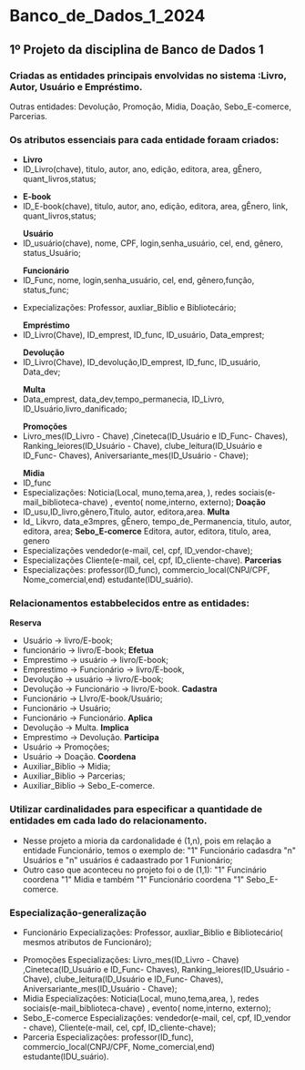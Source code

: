 # Banco_de_Dados_1_2024

## 1º Projeto da disciplina de Banco de Dados 1

### Criadas as entidades principais envolvidas no sistema :Livro, Autor, Usuário e Empréstimo.
<p> Outras entidades: Devolução, Promoção, Midia, Doação, Sebo_E-comerce, Parcerias.</p>

### Os atributos essenciais para cada entidade foraam criados: 
- **Livro**
- ID_Livro(chave), titulo, autor, ano, edição, editora, area, gÊnero, quant_livros,status;</p>
- **E-book**
-  ID_E-book(chave), titulo, autor, ano, edição, editora, area, gÊnero, link, quant_livros,status;</p>
**Usuário** 
- ID_usuário(chave), nome, CPF, login,senha_usuário, cel, end, gênero, status_Usuário; </p>
**Funcionário**
- ID_Func, nome, login,senha_usuário, cel, end, gênero,função, status_func;</p>
- Expecializações: Professor, auxliar_Biblio e Bibliotecário;</p>
**Empréstimo**
- ID_Livro(Chave), ID_emprest, ID_func, ID_usuário, Data_emprest;</p>
**Devolução**
- ID_Livro(Chave), ID_devolução,ID_emprest, ID_func, ID_usuário, Data_dev;</p>
**Multa**
- Data_emprest, data_dev,tempo_permanecia, ID_Livro, ID_Usuário,livro_danificado;</p>
**Promoções**
- Livro_mes(ID_Livro - Chave) ,Cineteca(ID_Usuário e ID_Func- Chaves), Ranking_leiores(ID_Usuário - Chave), clube_leitura(ID_Usuário e ID_Func- Chaves), Aniversariante_mes(ID_Usuário - Chave);</p>
**Midia**
- ID_func
- Especializações: Noticia(Local, muno,tema,area, ), redes sociais(e-mail_biblioteca-chave) , evento( nome,interno, externo);
**Doação**
- ID_usu,ID_livro,gênero,Titulo, autor, editora,area.
**Multa**
- Id_ Likvro, data_e3mpres, gÊnero, tempo_de_Permanencia, titulo, autor, editora, area;
**Sebo_E-comerce**
Editora, autor, editora, titulo, area, genero
- Especializações vendedor(e-mail, cel, cpf, ID_vendor-chave);
- Especializações Cliente(e-mail, cel, cpf, ID_cliente-chave).
**Parcerias**
- Especializações: professor(ID_func), commercio_local(CNPJ/CPF, Nome_comercial,end) estudante(IDU_suário).

### Relacionamentos estabbelecidos entre as entidades:
**Reserva**
- Usuário -> livro/E-book;
- funcionário -> livro/E-book;
**Efetua**
- Emprestimo -> usuário -> livro/E-book;
- Emprestimo -> Funcionário -> livro/E-book,
- Devolução -> usuário -> livro/E-book;
- Devolução -> Funcionário -> livro/E-book.
**Cadastra**
- Funcionário -> LIvro/E-book/Usuário;
- Funcionário -> Usuário;
-  Funcionário -> Funcionário.
**Aplica**
- Devolução -> Multa.
**Implica** 
- Emprestimo -> Devolução.
**Participa**
- Usuário -> Promoções;
- Usuário -> Doação.
  **Coordena**
- Auxiliar_Biblio -> Midia;
- Auxiliar_Biblio -> Parcerias;
- Auxiliar_Biblio -> Sebo_E-comerce.
  
### Utilizar cardinalidades para especificar a quantidade de entidades em cada lado do relacionamento.
- Nesse projeto a mioria da cardonalidade é (1,n), pois em relação a entidade Funcionário, temos o exemplo de: "1" Funcionário cadasdra "n" Usuários e "n" usuários é cadaastrado por 1 Funionário;
- Outro caso que aconteceu no projeto foi o de (1,1): "1" Funcinário coordena "1" Midia e também "1" Funcionário coordena "1" Sebo_E-comerce.

### Especialização-generalização
- Funcionário Expecializações: Professor, auxliar_Biblio e Bibliotecário( mesmos atributos de Funcionáro);</p>
- Promoções Especializações: Livro_mes(ID_Livro - Chave) ,Cineteca(ID_Usuário e ID_Func- Chaves), Ranking_leiores(ID_Usuário - Chave), clube_leitura(ID_Usuário e ID_Func- Chaves), Aniversariante_mes(ID_Usuário - Chave);
- Midia Especializações: Noticia(Local, muno,tema,area, ), redes sociais(e-mail_biblioteca-chave) , evento( nome,interno, externo);
- Sebo_E-comerce Especializações: vendedor(e-mail, cel, cpf, ID_vendor - chave), Cliente(e-mail, cel, cpf, ID_cliente-chave);
- Parceria Especializações: professor(ID_func), commercio_local(CNPJ/CPF, Nome_comercial,end) estudante(IDU_suário).


